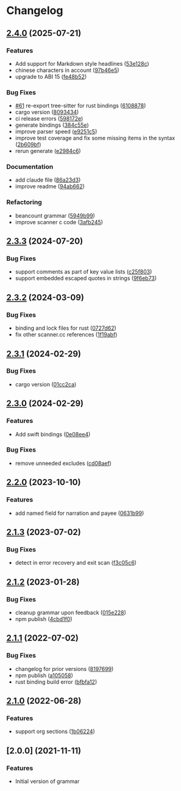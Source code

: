 # Changelog

## [2.4.0](https://github.com/polarmutex/tree-sitter-beancount/compare/v2.3.3...v2.4.0) (2025-07-21)


### Features

* Add support for Markdown style headlines ([53e128c](https://github.com/polarmutex/tree-sitter-beancount/commit/53e128cf73f47d88d70a1f50667d87c00e76fe60))
* chinese characters in account ([97b46e5](https://github.com/polarmutex/tree-sitter-beancount/commit/97b46e5f37aa9030e9701c816e20760760ab4907))
* upgrade to ABI 15 ([fe48b52](https://github.com/polarmutex/tree-sitter-beancount/commit/fe48b52805b3c6bebc3189c0e290ec4cb75dc5a7))


### Bug Fixes

* [#61](https://github.com/polarmutex/tree-sitter-beancount/issues/61) re-export tree-sitter for rust bindings ([6108878](https://github.com/polarmutex/tree-sitter-beancount/commit/610887893f4ec5aeeb407b88e0eb10bd7453545c))
* cargo version ([8093434](https://github.com/polarmutex/tree-sitter-beancount/commit/80934340cdd4b005ff15a24de9d99f36701a07e9))
* ci release errors ([598172e](https://github.com/polarmutex/tree-sitter-beancount/commit/598172e301c2240dea9ec48a5719d165eda0dfd5))
* generate bindings ([384c55e](https://github.com/polarmutex/tree-sitter-beancount/commit/384c55ede2a1f13e83d8e18dbef8f11304c379c2))
* improve parser speed ([e9251c5](https://github.com/polarmutex/tree-sitter-beancount/commit/e9251c51cfc41659cccdb815b48e29a595069f58))
* improve test coverage and fix some missing items in the syntax ([2b609bf](https://github.com/polarmutex/tree-sitter-beancount/commit/2b609bf899c7e40c2ae2e32bd940e237a8efe6d6))
* rerun generate ([e2984c6](https://github.com/polarmutex/tree-sitter-beancount/commit/e2984c6d96a8532e74c8223976d10aa854d5a772))


### Documentation

* add claude file ([86a23d3](https://github.com/polarmutex/tree-sitter-beancount/commit/86a23d3cfe9bf95351cbf0ad49833ec2144148e4))
* improve readme ([94ab662](https://github.com/polarmutex/tree-sitter-beancount/commit/94ab662b9a88f6b2d2f240395550802bb6e265d1))


### Refactoring

* beancount grammar ([5949b99](https://github.com/polarmutex/tree-sitter-beancount/commit/5949b9999e86e420eca7534459240cb24b0357ef))
* improve scanner c code ([3afb245](https://github.com/polarmutex/tree-sitter-beancount/commit/3afb245fc36a62e710d983b42e95b521114b2590))

## [2.3.3](https://github.com/polarmutex/tree-sitter-beancount/compare/v2.3.2...v2.3.3) (2024-07-20)


### Bug Fixes

* support comments as part of key value lists ([c25f803](https://github.com/polarmutex/tree-sitter-beancount/commit/c25f8034c977681653a8acd541c8b4877a58f474))
* support embedded escaped quotes in strings ([9f6eb73](https://github.com/polarmutex/tree-sitter-beancount/commit/9f6eb73b2cc06325f6c31f9c58f84ba802a88fd0))

## [2.3.2](https://github.com/polarmutex/tree-sitter-beancount/compare/v2.3.1...v2.3.2) (2024-03-09)


### Bug Fixes

* binding and lock files for rust ([0727d62](https://github.com/polarmutex/tree-sitter-beancount/commit/0727d62af0dea0a78bbf132f53876888fc656c19))
* fix other scanner.cc references ([1f19abf](https://github.com/polarmutex/tree-sitter-beancount/commit/1f19abf1e162e1828013cb5434c6cf30f4054e80))

## [2.3.1](https://github.com/polarmutex/tree-sitter-beancount/compare/v2.3.0...v2.3.1) (2024-02-29)


### Bug Fixes

* cargo version ([01cc2ca](https://github.com/polarmutex/tree-sitter-beancount/commit/01cc2ca9073b1dab75e6d7996f48331b0c3f9057))

## [2.3.0](https://github.com/polarmutex/tree-sitter-beancount/compare/v2.2.0...v2.3.0) (2024-02-29)


### Features

* Add swift bindings ([0e08ee4](https://github.com/polarmutex/tree-sitter-beancount/commit/0e08ee4212edef5088bb3dd93ab0ba01f94792b0))


### Bug Fixes

* remove unneeded excludes ([cd08aef](https://github.com/polarmutex/tree-sitter-beancount/commit/cd08aefa20dc0f3d5984b08b5d468f75bf4fd096))

## [2.2.0](https://github.com/polarmutex/tree-sitter-beancount/compare/v2.1.3...v2.2.0) (2023-10-10)


### Features

* add named field for narration and payee ([0631b99](https://github.com/polarmutex/tree-sitter-beancount/commit/0631b99d9096e10f4e289efe618e518debe918b4))

## [2.1.3](https://github.com/polarmutex/tree-sitter-beancount/compare/v2.1.2...v2.1.3) (2023-07-02)


### Bug Fixes

* detect in error recovery and exit scan ([f3c05c6](https://github.com/polarmutex/tree-sitter-beancount/commit/f3c05c68aa03631fb4b9f0f7592bfec48376e65a))

## [2.1.2](https://github.com/polarmutex/tree-sitter-beancount/compare/v2.1.1...v2.1.2) (2023-01-28)


### Bug Fixes

* cleanup grammar upon feedback ([015e228](https://github.com/polarmutex/tree-sitter-beancount/commit/015e228ca684bbba5ee3e457020cf9c5d1d20afc))
* npm publish ([4cbd1f0](https://github.com/polarmutex/tree-sitter-beancount/commit/4cbd1f09cd07c1f1fabf867c2cf354f9da53cc4c))

## [2.1.1](https://github.com/polarmutex/tree-sitter-beancount/compare/v2.1.0...v2.1.1) (2022-07-02)


### Bug Fixes

* changelog for prior versions ([8197699](https://github.com/polarmutex/tree-sitter-beancount/commit/8197699421b9787a3940b097ced363b9a4ba2f13))
* npm publish ([a105058](https://github.com/polarmutex/tree-sitter-beancount/commit/a1050584340a2375b6b480ba9e9691aebb9d33d5))
* rust binding build error ([bfbfa12](https://github.com/polarmutex/tree-sitter-beancount/commit/bfbfa12da0e1c7e598768c0f46f90bbe179d4be5))

## [2.1.0](https://github.com/polarmutex/tree-sitter-beancount/compare/v2.0.0...v2.1.0) (2022-06-28)


### Features

* support org sections ([1b06224](https://github.com/polarmutex/tree-sitter-beancount/commit/1b06224c446f49586b0952de795e1562c6d76e3b))

## [2.0.0] (2021-11-11)

### Features

* Initial version of grammar
